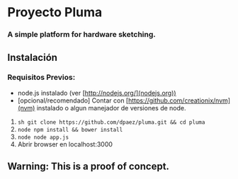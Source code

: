 Proyecto Pluma
======================

### A simple platform for hardware sketching.

## Instalación

### Requisitos Previos:
- node.js instalado (ver [http://nodejs.org/](nodejs.org))
- [opcional/recomendado] Contar con [https://github.com/creationix/nvm](nvm) instalado o algun manejador de versiones de node.

1. ```sh git clone https://github.com/dpaez/pluma.git && cd pluma```
2. ```node npm install && bower install```
3. ```node node app.js```
4. Abrir browser en localhost:3000



## Warning: This is a proof of concept.
